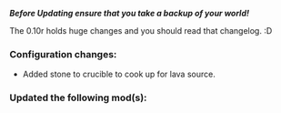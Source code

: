 ***Before Updating ensure that you take a backup of your world!***

The 0.10r holds huge changes and you should read that changelog. :D


### **__Configuration changes:__**
* Added stone to crucible to cook up for lava source.

### **__Updated the following mod(s):__**
